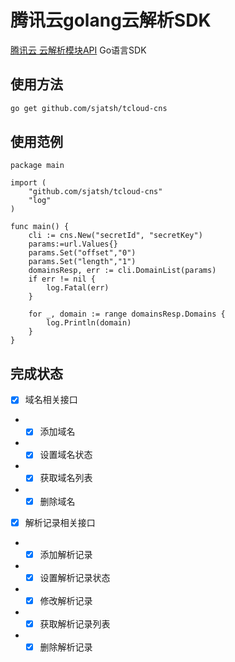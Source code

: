 # 腾讯云golang云解析SDK

[腾讯云 云解析模块API](https://cloud.tencent.com/document/product/302/4031) Go语言SDK

## 使用方法
```sh
go get github.com/sjatsh/tcloud-cns 
```

## 使用范例
```golang
package main

import (
	"github.com/sjatsh/tcloud-cns"
	"log"
)

func main() {
	cli := cns.New("secretId", "secretKey")
	params:=url.Values{}
	params.Set("offset","0")
	params.Set("length","1")
	domainsResp, err := cli.DomainList(params)
	if err != nil {
		log.Fatal(err)
	}

	for _, domain := range domainsResp.Domains {
		log.Println(domain)
	}
}
```


## 完成状态

- [x] 域名相关接口
- - [x] 添加域名
- - [x] 设置域名状态
- - [x] 获取域名列表
- - [x] 删除域名
- [x] 解析记录相关接口
- - [x] 添加解析记录
- - [x] 设置解析记录状态
- - [x] 修改解析记录
- - [x] 获取解析记录列表
- - [x] 删除解析记录